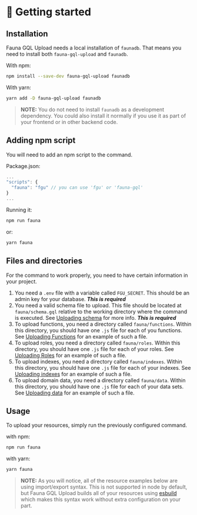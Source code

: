 # 🏹 Getting started

## Installation

Fauna GQL Upload needs a local installation of `faunadb`. That means you need to install both `fauna-gql-upload` and `faunadb`.

With npm:
```sh
npm install --save-dev fauna-gql-upload faunadb
```

With yarn:
```sh
yarn add -D fauna-gql-upload faunadb
```

> **NOTE:** You do not need to install `faunadb` as a development dependency. You could also install it normally if you use it as part of your frontend or in other backend code.

## Adding npm script

You will need to add an npm script to the command.

Package.json:
```js
...
"scripts": {
  "fauna": "fgu" // you can use 'fgu' or 'fauna-gql'
}
...
```

Running it:
```sh
npm run fauna
```

or:

```sh
yarn fauna
```

## Files and directories

For the command to work properly, you need to have certain information in your project.

1. You need a `.env` file with a variable called `FGU_SECRET`. This should be an admin key for your database. ***This is required*** 
2. You need a valid schema file to upload. This file should be located at `fauna/schema.gql` relative to the working directory where the command is executed. See [Uploading schema](/usage/upload-schema) for more info. ***This is required*** 
3. To upload functions, you need a directory called `fauna/functions`. Within this directory, you should have one `.js` file for each of you functions. See [Uploading Functions](/usage/upload-functions) for an example of such a file.
4. To upload roles, you need a directory called `fauna/roles`. Within this directory, you should have one `.js` file for each of your roles. See [Uploading Roles](/usage/upload-roles) for an example of such a file.
5. To upload indexes, you need a directory called `fauna/indexes`. Within this directory, you should have one `.js` file for each of your indexes. See [Uploading indexes](/usage/upload-indexes) for an example of such a file.
6. To upload domain data, you need a directory called `fauna/data`. Within this directory, you should have one `.js` file for each of your data sets. See [Uploading data](/usage/upload-data) for an example of such a file.

## Usage

To upload your resources, simply run the previously configured command.

with npm:
```sh
npm run fauna
```

with yarn:
```sh
yarn fauna
```

> **NOTE:** As you will notice, all of the resource examples below are using import/export syntax. This is not supported in node by default, but Fauna GQL Upload builds all of your resources using [esbuild](https://esbuild.github.io/) which makes this syntax work without extra configuration on your part.